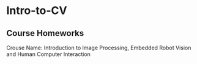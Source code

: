 # Intro-to-CV
## Course Homeworks
Crouse Name: Introduction to Image Processing, Embedded Robot Vision and Human Computer Interaction
